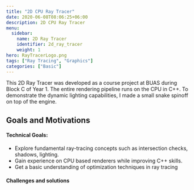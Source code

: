 ```yaml
---
title: "2D CPU Ray Tracer"
date: 2020-06-08T08:06:25+06:00
description: 2D CPU Ray Tracer
menu:
  sidebar:
    name: 2D Ray Tracer
    identifier: 2d_ray_tracer
    weight: 1
hero: RayTracerLogo.png
tags: ["Ray Tracing", "Graphics"]
categories: ["Basic"]
---
```


This 2D Ray Tracer was developed as a course project at BUAS during Block C of Year 1. The entire rendering pipeline runs on the CPU in C++. To demonstrate the dynamic lighting capabilities, I made a small snake spinoff on top of the engine. 


## Goals and Motivations

#### Technical Goals:

- Explore fundamental ray-tracing concepts such as intersection checks, shadows, lighting.
- Gain experience on CPU based renderers while improving C++ skills.
- Get a basic understanding of optimization techniques in ray tracing

#### Challenges and solutions
